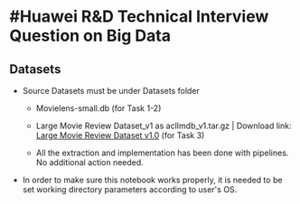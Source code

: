 #Huawei R&D Technical Interview Question on Big Data
=========================================
Datasets
---
- Source Datasets must be under Datasets folder
    - Movielens-small.db (for Task 1-2)
    - Large Movie Review Dataset_v1 as aclImdb_v1.tar.gz | Download link: [Large Movie Review Dataset v1.0](http://ai.stanford.edu/~amaas/data/sentiment/aclImdb_v1.tar.gz) (for Task 3)

    - All the extraction and implementation has been done with pipelines. No additional action needed. 


- In order to make sure this notebook works properly, it is needed to be set working directory parameters according to user's OS.



